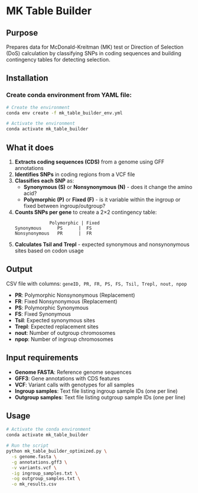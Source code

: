 # MK Table Builder 

## Purpose
Prepares data for McDonald-Kreitman (MK) test or Direction of Selection (DoS) calculation by classifying SNPs in coding sequences and building contingency tables for detecting selection.

## Installation

### Create conda environment from YAML file:
```bash
# Create the environment
conda env create -f mk_table_builder_env.yml

# Activate the environment
conda activate mk_table_builder
```

## What it does
1. **Extracts coding sequences (CDS)** from a genome using GFF annotations
2. **Identifies SNPs** in coding regions from a VCF file
3. **Classifies each SNP** as:
   - **Synonymous (S)** or **Nonsynonymous (N)** - does it change the amino acid?
   - **Polymorphic (P)** or **Fixed (F)** - is it variable within the ingroup or fixed between ingroup/outgroup?
4. **Counts SNPs per gene** to create a 2×2 contingency table:
   ```
                Polymorphic | Fixed
   Synonymous      PS      |  FS
   Nonsynonymous   PR      |  FR
   ```
5. **Calculates Tsil and Trepl** - expected synonymous and nonsynonymous sites based on codon usage

## Output
CSV file with columns: `geneID, PR, FR, PS, FS, Tsil, Trepl, nout, npop`
- **PR**: Polymorphic Nonsynonymous (Replacement)
- **FR**: Fixed Nonsynonymous (Replacement)  
- **PS**: Polymorphic Synonymous
- **FS**: Fixed Synonymous
- **Tsil**: Expected synonymous sites
- **Trepl**: Expected replacement sites
- **nout**: Number of outgroup chromosomes
- **npop**: Number of ingroup chromosomes


## Input requirements
- **Genome FASTA**: Reference genome sequences
- **GFF3**: Gene annotations with CDS features
- **VCF**: Variant calls with genotypes for all samples
- **Ingroup samples**: Text file listing ingroup sample IDs (one per line)
- **Outgroup samples**: Text file listing outgroup sample IDs (one per line)

## Usage
```bash
# Activate the conda environment
conda activate mk_table_builder

# Run the script
python mk_table_builder_optimized.py \
  -s genome.fasta \
  -g annotations.gff3 \
  -v variants.vcf \
  -ig ingroup_samples.txt \
  -og outgroup_samples.txt \
  -o mk_results.csv
```
